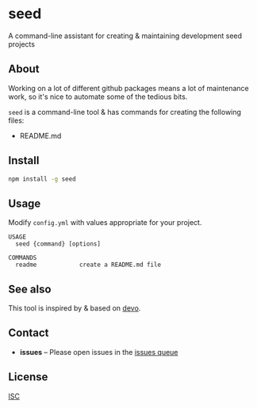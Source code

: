 # seed

A command-line assistant for creating & maintaining development seed projects

## About

Working on a lot of different github packages means a lot of maintenance work, so it's nice to automate some of the tedious bits.

`seed` is a command-line tool & has commands for creating the following files:

- README.md

## Install

```sh
npm install -g seed
```

## Usage

Modify `config.yml` with values appropriate for your project.

```
USAGE
  seed {command} [options]

COMMANDS
  readme            create a README.md file
```

## See also

This tool is inspired by & based on [devo](https://github.com/devojs/devo).

## Contact

- **issues** – Please open issues in the [issues queue](https://github.com/developmentseed/seed/issues)

## License

[ISC](LICENSE.md)
